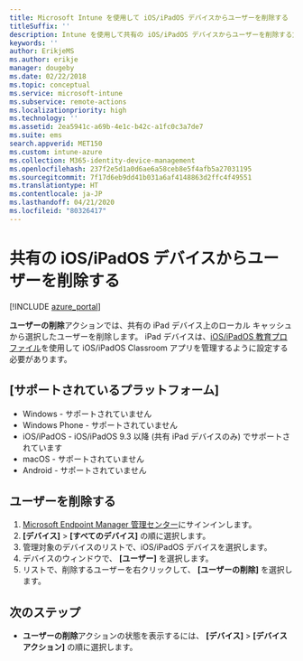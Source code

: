 ```yaml
---
title: Microsoft Intune を使用して iOS/iPadOS デバイスからユーザーを削除する
titleSuffix: ''
description: Intune を使用して共有の iOS/iPadOS デバイスからユーザーを削除する方法について説明します。
keywords: ''
author: ErikjeMS
ms.author: erikje
manager: dougeby
ms.date: 02/22/2018
ms.topic: conceptual
ms.service: microsoft-intune
ms.subservice: remote-actions
ms.localizationpriority: high
ms.technology: ''
ms.assetid: 2ea5941c-a69b-4e1c-b42c-a1fc0c3a7de7
ms.suite: ems
search.appverid: MET150
ms.custom: intune-azure
ms.collection: M365-identity-device-management
ms.openlocfilehash: 237f2e5d1a0d6ae6a58ceb8e5f4afb5a27031195
ms.sourcegitcommit: 7f17d6eb9dd41b031a6af4148863d2ffc4f49551
ms.translationtype: HT
ms.contentlocale: ja-JP
ms.lasthandoff: 04/21/2020
ms.locfileid: "80326417"
---
```

# <a name="remove-a-user-from-a-shared-iosipados-device"></a>共有の iOS/iPadOS デバイスからユーザーを削除する


[!INCLUDE [azure_portal](../includes/azure_portal.md)]

**ユーザーの削除**アクションでは、共有の iPad デバイス上のローカル キャッシュから選択したユーザーを削除します。 iPad デバイスは、[iOS/iPadOS 教育プロファイル](../fundamentals/education-settings-configure-ios.md)を使用して iOS/iPadOS Classroom アプリを管理するように設定する必要があります。 

## <a name="supported-platforms"></a>[サポートされているプラットフォーム]

- Windows - サポートされていません
- Windows Phone - サポートされていません
- iOS/iPadOS - iOS/iPadOS 9.3 以降 (共有 iPad デバイスのみ) でサポートされています
- macOS - サポートされていません
- Android - サポートされていません

## <a name="remove-a-user"></a>ユーザーを削除する

1. [Microsoft Endpoint Manager 管理センター](https://go.microsoft.com/fwlink/?linkid=2109431)にサインインします。
2. **[デバイス]**  >  **[すべてのデバイス]** の順に選択します。
3. 管理対象のデバイスのリストで、iOS/iPadOS デバイスを選択します。
4. デバイスのウィンドウで、 **[ユーザー]** を選択します。
5. リストで、削除するユーザーを右クリックして、 **[ユーザーの削除]** を選択します。

## <a name="next-steps"></a>次のステップ

- **ユーザーの削除**アクションの状態を表示するには、 **[デバイス]**  >  **[デバイス アクション]** の順に選択します。
